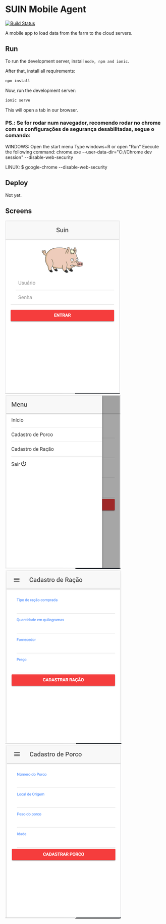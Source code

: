 # SUIN Mobile Agent

[![Build Status](https://travis-ci.com/GabrielSVinha/suin-mobile-agent.svg?token=NQ7cxECnfz7DY5LmsMzN&branch=master)](https://travis-ci.com/GabrielSVinha/suin-mobile-agent)

A mobile app to load data from the farm to the cloud servers.

## Run

To run the development server, install `node, npm and ionic`.

After that, install all requirements:

```bash
npm install
```

Now, run the development server:

```bash
ionic serve
```

This will open a tab in our browser.

### PS.: Se for rodar num navegador, recomendo rodar no chrome com as configurações de segurança desabilitadas, segue o comando:
WINDOWS:
Open the start menu
Type windows+R or open "Run"
Execute the following command: chrome.exe --user-data-dir="C://Chrome dev session" --disable-web-security

LINUX:
$ google-chrome --disable-web-security


## Deploy

Not yet.

## Screens

![Screenshot](login-screen-suin.png)
![Screenshot](menu-screen.png)
![Screenshot](cadsatro-racao-screen.png)
![Screenshot](cadastro-porco-screen.png)
